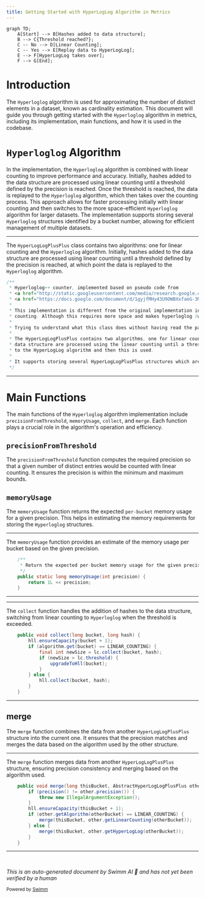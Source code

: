```yaml
---
title: Getting Started with HyperLogLog Algorithm in Metrics
---
```

```mermaid
graph TD;
    A[Start] --> B[Hashes added to data structure];
    B --> C{Threshold reached?};
    C -- No --> D[Linear Counting];
    C -- Yes --> E[Replay data to HyperLogLog];
    E --> F[HyperLogLog takes over];
    F --> G[End];
```

# Introduction

The <SwmToken path="server/src/main/java/org/elasticsearch/search/aggregations/metrics/HyperLogLogPlusPlus.java" pos="25:3:3" line-data=" * Hyperloglog++ counter, implemented based on pseudo code from">`Hyperloglog`</SwmToken> algorithm is used for approximating the number of distinct elements in a dataset, known as cardinality estimation. This document will guide you through getting started with the <SwmToken path="server/src/main/java/org/elasticsearch/search/aggregations/metrics/HyperLogLogPlusPlus.java" pos="25:3:3" line-data=" * Hyperloglog++ counter, implemented based on pseudo code from">`Hyperloglog`</SwmToken> algorithm in metrics, including its implementation, main functions, and how it is used in the codebase.

# <SwmToken path="server/src/main/java/org/elasticsearch/search/aggregations/metrics/HyperLogLogPlusPlus.java" pos="25:3:3" line-data=" * Hyperloglog++ counter, implemented based on pseudo code from">`Hyperloglog`</SwmToken> Algorithm

In the implementation, the <SwmToken path="server/src/main/java/org/elasticsearch/search/aggregations/metrics/HyperLogLogPlusPlus.java" pos="25:3:3" line-data=" * Hyperloglog++ counter, implemented based on pseudo code from">`Hyperloglog`</SwmToken> algorithm is combined with linear counting to improve performance and accuracy. Initially, hashes added to the data structure are processed using linear counting until a threshold defined by the precision is reached. Once the threshold is reached, the data is replayed to the <SwmToken path="server/src/main/java/org/elasticsearch/search/aggregations/metrics/HyperLogLogPlusPlus.java" pos="25:3:3" line-data=" * Hyperloglog++ counter, implemented based on pseudo code from">`Hyperloglog`</SwmToken> algorithm, which then takes over the counting process. This approach allows for faster processing initially with linear counting and then switches to the more space-efficient <SwmToken path="server/src/main/java/org/elasticsearch/search/aggregations/metrics/HyperLogLogPlusPlus.java" pos="25:3:3" line-data=" * Hyperloglog++ counter, implemented based on pseudo code from">`Hyperloglog`</SwmToken> algorithm for larger datasets. The implementation supports storing several <SwmToken path="server/src/main/java/org/elasticsearch/search/aggregations/metrics/HyperLogLogPlusPlus.java" pos="25:3:3" line-data=" * Hyperloglog++ counter, implemented based on pseudo code from">`Hyperloglog`</SwmToken> structures identified by a bucket number, allowing for efficient management of multiple datasets.

<SwmSnippet path="/server/src/main/java/org/elasticsearch/search/aggregations/metrics/HyperLogLogPlusPlus.java" line="24">

---

The <SwmToken path="server/src/main/java/org/elasticsearch/search/aggregations/metrics/HyperLogLogPlusPlus.java" pos="34:5:5" line-data=" * The HyperLogLogPlusPlus contains two algorithms, one for linear counting and the HyperLogLog algorithm. Initially hashes added to the">`HyperLogLogPlusPlus`</SwmToken> class contains two algorithms: one for linear counting and the <SwmToken path="server/src/main/java/org/elasticsearch/search/aggregations/metrics/HyperLogLogPlusPlus.java" pos="25:3:3" line-data=" * Hyperloglog++ counter, implemented based on pseudo code from">`Hyperloglog`</SwmToken> algorithm. Initially, hashes added to the data structure are processed using linear counting until a threshold defined by the precision is reached, at which point the data is replayed to the <SwmToken path="server/src/main/java/org/elasticsearch/search/aggregations/metrics/HyperLogLogPlusPlus.java" pos="25:3:3" line-data=" * Hyperloglog++ counter, implemented based on pseudo code from">`Hyperloglog`</SwmToken> algorithm.

```java
/**
 * Hyperloglog++ counter, implemented based on pseudo code from
 * <a href="http://static.googleusercontent.com/media/research.google.com/fr//pubs/archive/40671.pdf">this paper</a> and
 * <a href="https://docs.google.com/document/d/1gyjfMHy43U9OWBXxfaeG-3MjGzejW1dlpyMwEYAAWEI/view?fullscreen">its appendix</a>
 *
 * This implementation is different from the original implementation in that it uses a hash table instead of a sorted list for linear
 * counting. Although this requires more space and makes hyperloglog (which is less accurate) used sooner, this is also considerably faster.
 *
 * Trying to understand what this class does without having read the paper is considered adventurous.
 *
 * The HyperLogLogPlusPlus contains two algorithms, one for linear counting and the HyperLogLog algorithm. Initially hashes added to the
 * data structure are processed using the linear counting until a threshold defined by the precision is reached where the data is replayed
 * to the HyperLogLog algorithm and then this is used.
 *
 * It supports storing several HyperLogLogPlusPlus structures which are identified by a bucket number.
 */
```

---

</SwmSnippet>

# Main Functions

The main functions of the <SwmToken path="server/src/main/java/org/elasticsearch/search/aggregations/metrics/HyperLogLogPlusPlus.java" pos="25:3:3" line-data=" * Hyperloglog++ counter, implemented based on pseudo code from">`Hyperloglog`</SwmToken> algorithm implementation include <SwmToken path="server/src/main/java/org/elasticsearch/search/aggregations/metrics/HyperLogLogPlusPlus.java" pos="53:7:7" line-data="    public static int precisionFromThreshold(long count) {">`precisionFromThreshold`</SwmToken>, <SwmToken path="server/src/main/java/org/elasticsearch/search/aggregations/metrics/HyperLogLogPlusPlus.java" pos="64:7:7" line-data="    public static long memoryUsage(int precision) {">`memoryUsage`</SwmToken>, <SwmToken path="server/src/main/java/org/elasticsearch/search/aggregations/metrics/HyperLogLogPlusPlus.java" pos="119:5:5" line-data="    public void collect(long bucket, long hash) {">`collect`</SwmToken>, and <SwmToken path="server/src/main/java/org/elasticsearch/search/aggregations/metrics/HyperLogLogPlusPlus.java" pos="167:5:5" line-data="    public void merge(long thisBucket, AbstractHyperLogLogPlusPlus other, long otherBucket) {">`merge`</SwmToken>. Each function plays a crucial role in the algorithm's operation and efficiency.

## <SwmToken path="server/src/main/java/org/elasticsearch/search/aggregations/metrics/HyperLogLogPlusPlus.java" pos="53:7:7" line-data="    public static int precisionFromThreshold(long count) {">`precisionFromThreshold`</SwmToken>

The <SwmToken path="server/src/main/java/org/elasticsearch/search/aggregations/metrics/HyperLogLogPlusPlus.java" pos="53:7:7" line-data="    public static int precisionFromThreshold(long count) {">`precisionFromThreshold`</SwmToken> function computes the required precision so that a given number of distinct entries would be counted with linear counting. It ensures the precision is within the minimum and maximum bounds.

## <SwmToken path="server/src/main/java/org/elasticsearch/search/aggregations/metrics/HyperLogLogPlusPlus.java" pos="64:7:7" line-data="    public static long memoryUsage(int precision) {">`memoryUsage`</SwmToken>

The <SwmToken path="server/src/main/java/org/elasticsearch/search/aggregations/metrics/HyperLogLogPlusPlus.java" pos="64:7:7" line-data="    public static long memoryUsage(int precision) {">`memoryUsage`</SwmToken> function returns the expected <SwmToken path="server/src/main/java/org/elasticsearch/search/aggregations/metrics/HyperLogLogPlusPlus.java" pos="62:9:11" line-data="     * Return the expected per-bucket memory usage for the given precision.">`per-bucket`</SwmToken> memory usage for a given precision. This helps in estimating the memory requirements for storing the <SwmToken path="server/src/main/java/org/elasticsearch/search/aggregations/metrics/HyperLogLogPlusPlus.java" pos="25:3:3" line-data=" * Hyperloglog++ counter, implemented based on pseudo code from">`Hyperloglog`</SwmToken> structures.

<SwmSnippet path="/server/src/main/java/org/elasticsearch/search/aggregations/metrics/HyperLogLogPlusPlus.java" line="61">

---

The <SwmToken path="server/src/main/java/org/elasticsearch/search/aggregations/metrics/HyperLogLogPlusPlus.java" pos="64:7:7" line-data="    public static long memoryUsage(int precision) {">`memoryUsage`</SwmToken> function provides an estimate of the memory usage per bucket based on the given precision.

```java
    /**
     * Return the expected per-bucket memory usage for the given precision.
     */
    public static long memoryUsage(int precision) {
        return 1L << precision;
    }
```

---

</SwmSnippet>

<SwmSnippet path="/server/src/main/java/org/elasticsearch/search/aggregations/metrics/HyperLogLogPlusPlus.java" line="119">

---

The <SwmToken path="server/src/main/java/org/elasticsearch/search/aggregations/metrics/HyperLogLogPlusPlus.java" pos="119:5:5" line-data="    public void collect(long bucket, long hash) {">`collect`</SwmToken> function handles the addition of hashes to the data structure, switching from linear counting to <SwmToken path="server/src/main/java/org/elasticsearch/search/aggregations/metrics/HyperLogLogPlusPlus.java" pos="25:3:3" line-data=" * Hyperloglog++ counter, implemented based on pseudo code from">`Hyperloglog`</SwmToken> when the threshold is exceeded.

```java
    public void collect(long bucket, long hash) {
        hll.ensureCapacity(bucket + 1);
        if (algorithm.get(bucket) == LINEAR_COUNTING) {
            final int newSize = lc.collect(bucket, hash);
            if (newSize > lc.threshold) {
                upgradeToHll(bucket);
            }
        } else {
            hll.collect(bucket, hash);
        }
    }
```

---

</SwmSnippet>

## merge

The <SwmToken path="server/src/main/java/org/elasticsearch/search/aggregations/metrics/HyperLogLogPlusPlus.java" pos="167:5:5" line-data="    public void merge(long thisBucket, AbstractHyperLogLogPlusPlus other, long otherBucket) {">`merge`</SwmToken> function combines the data from another <SwmToken path="server/src/main/java/org/elasticsearch/search/aggregations/metrics/HyperLogLogPlusPlus.java" pos="34:5:5" line-data=" * The HyperLogLogPlusPlus contains two algorithms, one for linear counting and the HyperLogLog algorithm. Initially hashes added to the">`HyperLogLogPlusPlus`</SwmToken> structure into the current one. It ensures that the precision matches and merges the data based on the algorithm used by the other structure.

<SwmSnippet path="/server/src/main/java/org/elasticsearch/search/aggregations/metrics/HyperLogLogPlusPlus.java" line="167">

---

The <SwmToken path="server/src/main/java/org/elasticsearch/search/aggregations/metrics/HyperLogLogPlusPlus.java" pos="167:5:5" line-data="    public void merge(long thisBucket, AbstractHyperLogLogPlusPlus other, long otherBucket) {">`merge`</SwmToken> function merges data from another <SwmToken path="server/src/main/java/org/elasticsearch/search/aggregations/metrics/HyperLogLogPlusPlus.java" pos="34:5:5" line-data=" * The HyperLogLogPlusPlus contains two algorithms, one for linear counting and the HyperLogLog algorithm. Initially hashes added to the">`HyperLogLogPlusPlus`</SwmToken> structure, ensuring precision consistency and merging based on the algorithm used.

```java
    public void merge(long thisBucket, AbstractHyperLogLogPlusPlus other, long otherBucket) {
        if (precision() != other.precision()) {
            throw new IllegalArgumentException();
        }
        hll.ensureCapacity(thisBucket + 1);
        if (other.getAlgorithm(otherBucket) == LINEAR_COUNTING) {
            merge(thisBucket, other.getLinearCounting(otherBucket));
        } else {
            merge(thisBucket, other.getHyperLogLog(otherBucket));
        }
    }
```

---

</SwmSnippet>

&nbsp;

*This is an auto-generated document by Swimm AI 🌊 and has not yet been verified by a human*

<SwmMeta version="3.0.0" repo-id="Z2l0aHViJTNBJTNBZWxhc3RpY3NlYXJjaCUzQSUzQVN3aW1tLURlbW8=" repo-name="elasticsearch" doc-type="overview"><sup>Powered by [Swimm](/)</sup></SwmMeta>
